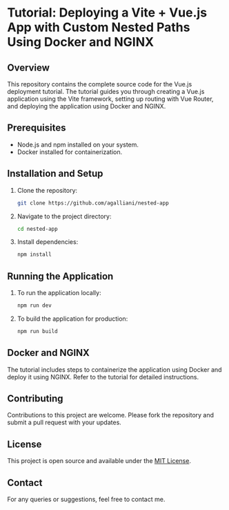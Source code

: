 # Tutorial: Deploying a Vite + Vue.js App with Custom Nested Paths Using Docker and NGINX

## Overview
This repository contains the complete source code for the Vue.js deployment tutorial. The tutorial guides you through creating a Vue.js application using the Vite framework, setting up routing with Vue Router, and deploying the application using Docker and NGINX.

## Prerequisites
- Node.js and npm installed on your system.
- Docker installed for containerization.

## Installation and Setup
1. Clone the repository:
   ```bash
   git clone https://github.com/agalliani/nested-app
   ```
2. Navigate to the project directory:
   ```bash
   cd nested-app
   ```
3. Install dependencies:
   ```bash
   npm install
   ```

## Running the Application
1. To run the application locally:
   ```bash
   npm run dev
   ```
2. To build the application for production:
   ```bash
   npm run build
   ```

## Docker and NGINX
The tutorial includes steps to containerize the application using Docker and deploy it using NGINX. Refer to the tutorial for detailed instructions.

## Contributing
Contributions to this project are welcome. Please fork the repository and submit a pull request with your updates.

## License
This project is open source and available under the [MIT License](LICENSE).


## Contact
For any queries or suggestions, feel free to contact me.

